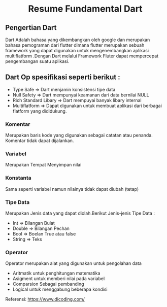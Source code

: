 <h1 align="center"> Resume Fundamental Dart </h1>

## Pengertian Dart
  Dart Adalah bahasa yang dikembangkan oleh google dan merupakan bahasa pemograman dari flutter dimana flutter merupakan sebuah framework yang dapat digunakan untuk       mengenembangkan aplikasi multiflatform .Dengan Dart melalui Framework Fluter dapat mempercepat pengembangan suatu aplikasi.
## Dart Op spesifikasi seperti berikut :
  - Type Safe => Dart menjamin konsistensi tipe data
  - Null Safety => Dart mempunyai keamanan dari data bernilai NULL
  - Rich Standard Libary => Dart mempuyai banyak libary internal
  -  Multiflatform => Dapat digunakan untuk membuat aplikasi dari berbagai flatform yang dididukung.
### Komentar
  Merupakan baris kode yang digunakan sebagai catatan atau penanda. Komentar tidak dapat dijalankan.
### Variabel
  Merupakan Tempat Menyimpan nilai
### Konstanta
  Sama seperti variabel namun nilainya tidak dapat diubah (tetap)
### Tipe Data
  Merupakan Jenis data yang dapat diolah.Berikut Jenis-jenis Tipe Data :
  - Int => Bilangan Bulat
  - Double => Bilangan Pechan
  - Bool => Boelan True atau false
  - String => Teks
### Operator 
 Operator merupakan alat yang digunakan untuk pengolahan data 
 - Aritmatik untuk penghitungan matematika 
 - Asigment untuk memberi nilai pada variabel
 - Comparsion Sebagai pembanding
 - Logical untuk menggabung beberapa kondisi
  
Referensi:
https://www.dicoding.com/

